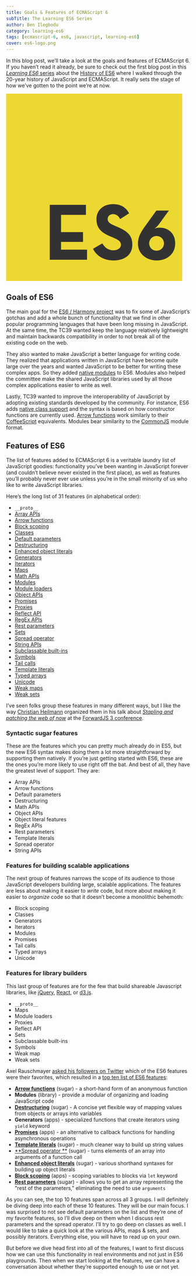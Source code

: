 ```yaml
---
title: Goals & Features of ECMAScript 6
subTitle: The Learning ES6 Series
author: Ben Ilegbodu
category: learning-es6
tags: [ecmascript-6, es6, javascript, learning-es6]
cover: es6-logo.png
---
```


In this blog post, we’ll take a look at the goals and features of ECMAScript 6. If you haven’t read it already, be sure to check out the first blog post in this [_Learning ES6_ series](/learning-es6-series/) about the [History of ES6](/learning-es6-history-of-ecmascript/) where I walked through the 20-year history of JavaScript and ECMAScript. It really sets the stage of how we’ve gotten to the point we’re at now.

![ES6 logo](es6-logo.png)

## Goals of ES6

The main goal for the [ES6 / Harmony project](http://wiki.ecmascript.org/doku.php?id=harmony:harmony) was to fix some of JavaScript’s gotchas and add a whole bunch of functionality that we find in other popular programming languages that have been long missing in JavaScript. At the same time, the TC39 wanted keep the language relatively lightweight and maintain backwards compatibility in order to not break all of the existing code on the web.

They also wanted to make JavaScript a better language for writing code. They realized that applications written in JavaScript have become quite large over the years and wanted JavaScript to be better for writing these complex apps. So they added [native modules](http://exploringjs.com/es6/ch_modules.html) to ES6. Modules also helped the committee make the shared JavaScript libraries used by all those complex applications easier to write as well.

Lastly, TC39 wanted to improve the interoperability of JavaScript by adopting existing standards developed by the community. For instance, ES6 adds [native class support](http://exploringjs.com/es6/ch_classes.html) and the syntax is based on how constructor functions are currently used. [Arrow functions](/learning-es6-arrow-functions/) work similarly to their [CoffeeScript](http://coffeescript.org/) equivalents. Modules bear similarity to the [CommonJS](http://www.commonjs.org/) module format.

## Features of ES6

The list of features added to ECMAScript 6 is a veritable laundry list of JavaScript goodies: functionality you’ve been wanting in JavaScript forever (and couldn’t believe never existed in the first place), as well as features you’ll probably never ever use unless you’re in the small minority of us who like to write JavaScript libraries.

Here’s the long list of 31 features (in alphabetical order):

- `__proto__`
- [Array APIs](http://exploringjs.com/es6/ch_arrays.html)
- [Arrow functions](/learning-es6-arrow-functions/)
- [Block scoping](/learning-es6-block-level-scoping-let-const/)
- [Classes](http://exploringjs.com/es6/ch_classes.html)
- [Default parameters](/learning-es6-parameter-handling/)
- [Destructuring](/learning-es6-destructuring/)
- [Enhanced object literals](/learning-es6-enhanced-object-literals/)
- [Generators](http://exploringjs.com/es6/ch_generators.html)
- [Iterators](http://exploringjs.com/es6/ch_iteration.html)
- [Maps](http://exploringjs.com/es6/ch_maps-sets.html#leanpub-auto-map)
- [Math APIs](http://exploringjs.com/es6/ch_numbers.html)
- [Modules](http://exploringjs.com/es6/ch_modules.html)
- [Module loaders](http://exploringjs.com/es6/ch_modules.html#sec_module-loader-api)
- [Object APIs](http://exploringjs.com/es6/ch_oop-besides-classes.html#leanpub-auto-new-methods-of-object)
- [Promises](/learning-es6-promises/)
- [Proxies](http://exploringjs.com/es6/ch_proxies.html)
- [Reflect API](http://exploringjs.com/es6/ch_proxies.html#leanpub-auto-reflect)
- [RegEx APIs](http://exploringjs.com/es6/ch_regexp.html)
- [Rest parameters](/learning-es6-parameter-handling/)
- [Sets](http://exploringjs.com/es6/ch_maps-sets.html#leanpub-auto-set)
- [Spread operator](/learning-es6-parameter-handling/)
- [String APIs](http://exploringjs.com/es6/ch_strings.html)
- [Subclassable built-ins](http://exploringjs.com/es6/ch_classes.html#leanpub-auto-the-details-of-subclassing)
- [Symbols](http://exploringjs.com/es6/ch_symbols.html)
- [Tail calls](http://exploringjs.com/es6/ch_tail-calls.html)
- [Template literals](/learning-es6-template-literals-tagged-templates/)
- [Typed arrays](http://exploringjs.com/es6/ch_typed-arrays.html)
- [Unicode](http://exploringjs.com/es6/ch_unicode.html)
- [Weak maps](http://exploringjs.com/es6/ch_maps-sets.html#sec_weakmap)
- [Weak sets](http://exploringjs.com/es6/ch_maps-sets.html#leanpub-auto-weakset)


I’ve seen folks group these features in many different ways, but I like the way [Christian Heilmann](https://twitter.com/codepo8) organized them in his talk about [_Stapling and patching the web of now_](http://www.slideshare.net/cheilmann/stapling-and-patching-the-web-of-now-forwardjs3-san-francisco) at the [ForwardJS 3 conference](http://forwardjs.com/forward3/).

### Syntactic sugar features

These are the features which you can pretty much already do in ES5, but the new ES6 syntax makes doing them a lot more straightforward by supporting them natively. If you’re just getting started with ES6, these are the ones you’re more likely to use right off the bat. And best of all, they have the greatest level of support. They are:

- Array APIs
- Arrow functions
- Default parameters
- Destructuring
- Math APIs
- Object APIs
- Object literal features
- RegEx APIs
- Rest parameters
- Template literals
- Spread operator
- String APIs

### Features for building scalable applications

The next group of features narrows the scope of its audience to those JavaScript developers building large, scalable applications. The features are less about making it easier to _write_ code, but more about making it easier to _organize_ code so that it doesn’t become a monolithic behemoth:

- Block scoping
- Classes
- Generators
- Iterators
- Modules
- Promises
- Tail calls
- Typed arrays
- Unicode

### Features for library builders

This last group of features are for the few that build shareable Javascript libraries, like [jQuery](https://jquery.com/), [React](http://facebook.github.io/react/), or [d3.js](http://d3.js/).

- `__proto__`
- Maps
- Module loaders
- Proxies
- Reflect API
- Sets
- Subclassable built-ins
- Symbols
- Weak map
- Weak sets


Axel Rauschmayer [asked his followers on Twitter](https://twitter.com/rauschma/status/623111275359379456) which of the ES6 features were their favorites, which resulted in a [top ten list of ES6 features](http://www.2ality.com/2015/07/favorite-es6-features.html?m=1):

- [**Arrow functions**](/learning-es6-arrow-functions/) (sugar) - a short-hand form of an anonymous function
- **Modules** (library) - provide a modular of organizing and loading JavaScript code
- [**Destructuring**](/learning-es6-destructuring/) (sugar) - A concise yet flexible way of mapping values from objects or arrays into variables
- **Generators** (apps) - specialized functions that create iterators using `yield` keyword
- [**Promises**](/learning-es6-promises/) (apps) - an alternative to callback functions for handling asynchronous operations
- [**Template literals**](/learning-es6-template-literals-tagged-templates/) (sugar) - much cleaner way to build up string values
- [**Spread operator **](/learning-es6-parameter-handling/) (sugar) - turns elements of an array into arguments of a function call
- [**Enhanced object literals**](/learning-es6-enhanced-object-literals/) (sugar) - various shorthand syntaxes for building up object literals
- [**Block scoping**](/learning-es6-block-level-scoping-let-const/) (apps) - scoping variables to blocks via `let` keyword
- [**Rest parameters**](/learning-es6-parameter-handling/) (sugar) - allows you to get an array representing the "rest of the parameters," eliminating the need to use `arguments`


As you can see, the top 10 features span across all 3 groups. I will definitely be diving deep into each of these 10 features. They will be our main focus. I was surprised to not see default parameters on the list and they’re one of my favorite features, so I’ll dive deep on them when I discuss rest parameters and the spread operator. I’ll try to go deep on classes as well. I would like to take a quick look at the various APIs, maps & sets, and possibly iterators. Everything else, you will have to read up on your own.

But before we dive head first into all of the features, I want to first discuss how we can use this functionality in real environments and not just in ES6 playgrounds. Then when we start looking at the features, we can have a conversation about whether they’re supported enough to use or not yet.
